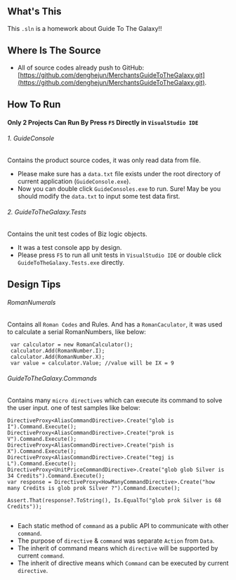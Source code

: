 ## What's This
 This `.sln` is a homework about Guide To The Galaxy!!
 
## Where Is The Source
* All of source codes already push to GitHub:  [https://github.com/denghejun/MerchantsGuideToTheGalaxy.git](https://github.com/denghejun/MerchantsGuideToTheGalaxy.git).

## How To Run
#### Only 2 Projects Can Run By Press `F5` Directly in `VisualStudio IDE`
###### 1. GuideConsole
Contains the product source codes, it was only read data from file.
* Please make sure has  a  `data.txt` file exists under the root directory of current application (`GuideConsole.exe`).
* Now you can double click `GuideConsoles.exe` to run. Sure! May be you should modify the `data.txt` to input some test data first.

###### 2. GuideToTheGalaxy.Tests
Contains the unit test codes of Biz logic objects.
* It was a test console app by design.
* Please press `F5` to run all unit tests in `VisualStudio IDE` or double click `GuideToTheGalaxy.Tests.exe` directly.



## Design Tips
###### RomanNumerals
Contains all `Roman Codes` and Rules. And has a `RomanCaculator`, it was used to calculate a serial RomanNumbers, like below:
```
 var calculator = new RomanCalculator();
 calculator.Add(RomanNumber.I);
 calculator.Add(RomanNumber.X);
 var value = calculator.Value; //value will be IX = 9
```

###### GuideToTheGalaxy.Commands
Contains many `micro directives` which can execute its command to solve the user input. one of test samples like below:
```
DirectiveProxy<AliasCommandDirective>.Create("glob is I").Command.Execute();
DirectiveProxy<AliasCommandDirective>.Create("prok is V").Command.Execute();
DirectiveProxy<AliasCommandDirective>.Create("pish is X").Command.Execute();
DirectiveProxy<AliasCommandDirective>.Create("tegj is L").Command.Execute();
DirectiveProxy<UnitPriceCommandDirective>.Create("glob glob Silver is 34 Credits").Command.Execute();
var response = DirectiveProxy<HowManyCommandDirective>.Create("how many Credits is glob prok Silver ?").Command.Execute();

Assert.That(response?.ToString(), Is.EqualTo("glob prok Silver is 68 Credits"));
            
```
* Each static method of `command` as a public API to communicate with other `command`.
* The purpose of `directive` & `command` was separate `Action` from `Data`.
* The inherit of command means which `directive` will be supported by current `command`.
* The inherit of directive means which `Command` can be executed by current `directive`.